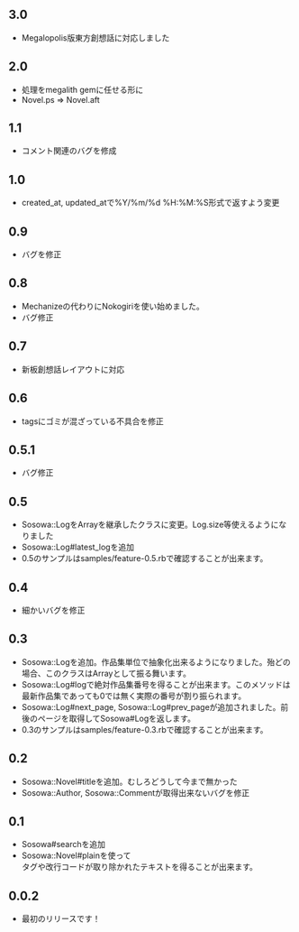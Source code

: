 ## 3.0

* Megalopolis版東方創想話に対応しました

## 2.0

* 処理をmegalith gemに任せる形に
* Novel.ps => Novel.aft

## 1.1

* コメント関連のバグを修成

## 1.0

* created_at, updated_atで%Y/%m/%d %H:%M:%S形式で返すよう変更

## 0.9

* バグを修正

## 0.8

* Mechanizeの代わりにNokogiriを使い始めました。
* バグ修正

## 0.7

* 新板創想話レイアウトに対応

## 0.6
* tagsにゴミが混ざっている不具合を修正

## 0.5.1
* バグ修正

## 0.5
* Sosowa::LogをArrayを継承したクラスに変更。Log.size等使えるようになりました
* Sosowa::Log#latest_logを追加
* 0.5のサンプルはsamples/feature-0.5.rbで確認することが出来ます。

## 0.4
* 細かいバグを修正

## 0.3
* Sosowa::Logを追加。作品集単位で抽象化出来るようになりました。殆どの場合、このクラスはArrayとして振る舞います。
* Sosowa::Log#logで絶対作品集番号を得ることが出来ます。このメソッドは最新作品集であっても0では無く実際の番号が割り振られます。
* Sosowa::Log#next_page, Sosowa::Log#prev_pageが追加されました。前後のページを取得してSosowa#Logを返します。
* 0.3のサンプルはsamples/feature-0.3.rbで確認することが出来ます。

## 0.2
* Sosowa::Novel#titleを追加。むしろどうして今まで無かった
* Sosowa::Author, Sosowa::Commentが取得出来ないバグを修正

## 0.1
* Sosowa#searchを追加
* Sosowa::Novel#plainを使って<br>タグや改行コードが取り除かれたテキストを得ることが出来ます。

## 0.0.2
* 最初のリリースです！
